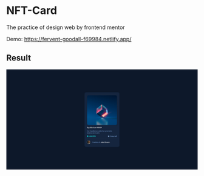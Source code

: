 # NFT-Card 
The practice of design web by frontend mentor 

Demo: https://fervent-goodall-f69984.netlify.app/
## Result
![](https://github.com/Herrius/nft-card/blob/master/Captura%20web_2-3-2022_75713_fervent-goodall-f69984.netlify.app.jpeg?raw=true)
